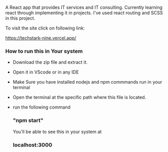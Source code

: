 A React app that provides IT services and IT consulting.
Currently learning react through implementing it in projects.
I've used react routing and SCSS in this project.

To visit the site click on following link:

https://techstark-nine.vercel.app/

### How to run this in Your system
- Download the zip file and extract it.
- Open it in VScode or in any IDE
- Make Sure you have installed nodejs and npm commmands run in your terminal
- Open the terminal at the specific path where this file is located.
- run the following command

  ### "npm start"

  You'll be able to see this in your system at
  ### localhost:3000
  
